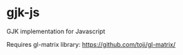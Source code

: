 # gjk-js
GJK implementation for Javascript

Requires gl-matrix library: https://github.com/toji/gl-matrix/
